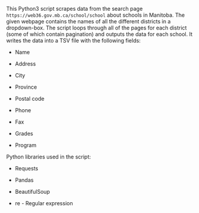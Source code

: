 This Python3 script scrapes data from the search page `https://web36.gov.mb.ca/school/school` about schools in Manitoba. The given webpage contains the names of all the different districts in a dropdown-box. The script loops through all of the pages for each district (some of which contain pagination) and outputs the data for each school. It writes the data into a TSV file with the following fields:

* Name

* Address

* City

* Province

* Postal code

* Phone

* Fax

* Grades

* Program

Python libraries used in the script:

* Requests

* Pandas

* BeautifulSoup

* re - Regular expression
